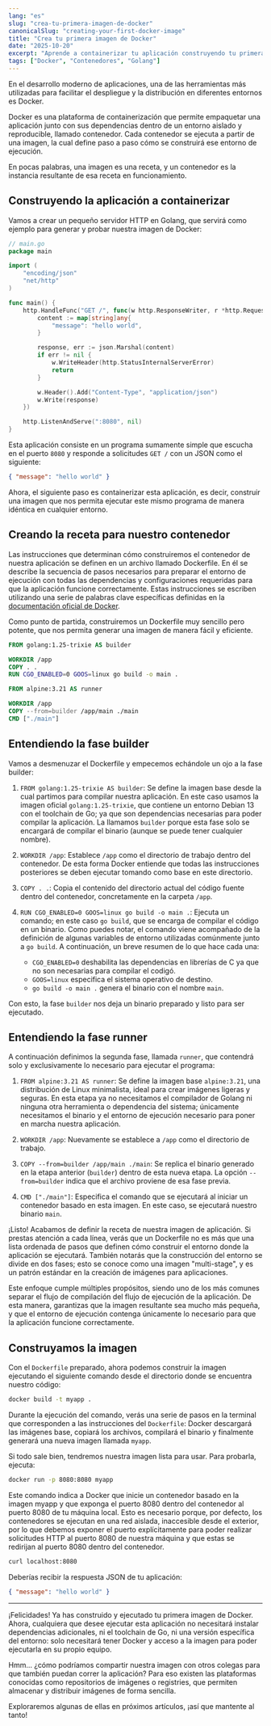 ```yaml
---
lang: "es"
slug: "crea-tu-primera-imagen-de-docker" 
canonicalSlug: "creating-your-first-docker-image" 
title: "Crea tu primera imagen de Docker" 
date: "2025-10-20"
excerpt: "Aprende a containerizar tu aplicación construyendo tu primera imagen de Docker" 
tags: ["Docker", "Contenedores", "Golang"]
---
```


En el desarrollo moderno de aplicaciones, una de las herramientas más utilizadas para facilitar el despliegue y la distribución en diferentes entornos es Docker. 

Docker es una plataforma de containerización que permite empaquetar una aplicación junto con sus dependencias dentro de un entorno aislado y reproducible, llamado contenedor. Cada contenedor se ejecuta a partir de una imagen, la cual define paso a paso cómo se construirá ese entorno de ejecución. 

En pocas palabras, una imagen es una receta, y un contenedor es la instancia resultante de esa receta en funcionamiento.

## Construyendo la aplicación a containerizar

Vamos a crear un pequeño servidor HTTP en Golang, que servirá como ejemplo para generar y probar nuestra imagen de Docker:

```go
// main.go
package main

import (
	"encoding/json"
	"net/http"
)

func main() {
	http.HandleFunc("GET /", func(w http.ResponseWriter, r *http.Request) {
		content := map[string]any{
			"message": "hello world",
		}

		response, err := json.Marshal(content)
		if err != nil {
			w.WriteHeader(http.StatusInternalServerError)
			return
		}

		w.Header().Add("Content-Type", "application/json")
		w.Write(response)
	})

	http.ListenAndServe(":8080", nil)
}
```

Esta aplicación consiste en un programa sumamente simple que escucha en el puerto `8080` y responde a solicitudes `GET /` con un JSON como el siguiente:

```json
{ "message": "hello world" }
```

Ahora, el siguiente paso es containerizar esta aplicación, es decir, construir una imagen que nos permita ejecutar este mismo programa de manera idéntica en cualquier entorno. 

## Creando la receta para nuestro contenedor

Las instrucciones que determinan cómo construiremos el contenedor de nuestra aplicación se definen en un archivo llamado Dockerfile. En él se describe la secuencia de pasos necesarios para preparar el entorno de ejecución con todas las dependencias y configuraciones requeridas para que la aplicación funcione correctamente. Estas instrucciones se escriben utilizando una serie de palabras clave específicas definidas en la [documentación oficial de Docker](https://docs.docker.com/reference/dockerfile/).

Como punto de partida, construiremos un Dockerfile muy sencillo pero potente, que nos permita generar una imagen de manera fácil y eficiente.

```Dockerfile
FROM golang:1.25-trixie AS builder

WORKDIR /app
COPY . .
RUN CGO_ENABLED=0 GOOS=linux go build -o main .

FROM alpine:3.21 AS runner

WORKDIR /app
COPY --from=builder /app/main ./main
CMD ["./main"]
```

## Entendiendo la fase builder

Vamos a desmenuzar el Dockerfile y empecemos echándole un ojo a la fase builder:

1. `FROM golang:1.25-trixie AS builder`: Se define la imagen base desde la cual partimos para compilar nuestra aplicación. En este caso usamos la imagen oficial `golang:1.25-trixie`, que contiene un entorno Debian 13 con el toolchain de Go; ya que son dependencias necesarias para poder compilar la aplicación. La llamamos `builder` porque esta fase solo se encargará de compilar el binario (aunque se puede tener cualquier nombre).

2. `WORKDIR /app`: Establece `/app` como el directorio de trabajo dentro del contenedor. De esta forma Docker entiende que todas las instrucciones posteriores se deben ejecutar tomando como base en este directorio.

3. `COPY . .`: Copia el contenido del directorio actual del código fuente dentro del contenedor, concretamente en la carpeta `/app`.

4. `RUN CGO_ENABLED=0 GOOS=linux go build -o main .`: Ejecuta un comando; en este caso `go build`, que se encarga de compilar el código en un binario. Como puedes notar, el comando viene acompañado de la definición de algunas variables de entorno utilizadas comúnmente junto a `go build`. A continuación, un breve resumen de lo que hace cada una:
	- `CGO_ENABLED=0` deshabilita las dependencias en librerías de C ya que no son necesarias para compilar el codigó.  
	- `GOOS=linux` especifica el sistema operativo de destino.  
	- `go build -o main .` genera el binario con el nombre `main`.

Con esto, la fase `builder` nos deja un binario preparado y listo para ser ejecutado.

## Entendiendo la fase runner

A continuación definimos la segunda fase, llamada `runner`, que contendrá solo y exclusivamente lo necesario para ejecutar el programa:

1. `FROM alpine:3.21 AS runner`: Se define la imagen base `alpine:3.21`, una distribución de Linux minimalista, ideal para crear imágenes ligeras y seguras. En esta etapa ya no necesitamos el compilador de Golang ni ninguna otra herramienta o dependencia del sistema; únicamente necesitamos el binario y el entorno de ejecución necesario para poner en marcha nuestra aplicación.

2. `WORKDIR /app`: Nuevamente se establece a `/app` como el directorio de trabajo.

3. `COPY --from=builder /app/main ./main`: Se replica el binario generado en la etapa anterior (`builder`) dentro de esta nueva etapa. La opción `--from=builder` indica que el archivo proviene de esa fase previa.

4. `CMD ["./main"]`: Especifica el comando que se ejecutará al iniciar un contenedor basado en esta imagen. En este caso, se ejecutará nuestro binario `main`.

¡Listo! Acabamos de definir la receta de nuestra imagen de aplicación. Si prestas atención a cada línea, verás que un Dockerfile no es más que una lista ordenada de pasos que definen cómo construir el entorno donde la aplicación se ejecutará. También notarás que la construcción del entorno se divide en dos fases; esto se conoce como una imagen "multi-stage", y es un patrón estándar en la creación de imágenes para aplicaciones.

Este enfoque cumple múltiples propósitos, siendo uno de los más comunes separar el flujo de compilación del flujo de ejecución de la aplicación. De esta manera, garantizas que la imagen resultante sea mucho más pequeña, y que el entorno de ejecución contenga únicamente lo necesario para que la aplicación funcione correctamente.

## Construyamos la imagen

Con el `Dockerfile` preparado, ahora podemos construir la imagen ejecutando el siguiente comando desde el directorio donde se encuentra nuestro código:

```sh
docker build -t myapp .
```

Durante la ejecución del comando, verás una serie de pasos en la terminal que corresponden a las instrucciones del `Dockerfile`: Docker descargará las imágenes base, copiará los archivos, compilará el binario y finalmente generará una nueva imagen llamada `myapp`.

Si todo sale bien, tendremos nuestra imagen lista para usar. Para probarla, ejecuta:

```sh
docker run -p 8080:8080 myapp
```

Este comando indica a Docker que inicie un contenedor basado en la imagen myapp y que exponga el puerto 8080 dentro del contenedor al puerto 8080 de tu máquina local. Esto es necesario porque, por defecto, los contenedores se ejecutan en una red aislada, inaccesible desde el exterior, por lo que debemos exponer el puerto explícitamente para poder realizar solicitudes HTTP al puerto 8080 de nuestra máquina y que estas se redirijan al puerto 8080 dentro del contenedor.

```sh
curl localhost:8080
```

Deberías recibir la respuesta JSON de tu aplicación:

```json
{ "message": "hello world" }
```

---

¡Felicidades! Ya has construido y ejecutado tu primera imagen de Docker. Ahora, cualquiera que desee ejecutar esta aplicación no necesitará instalar dependencias adicionales, ni el toolchain de Go, ni una versión específica del entorno: solo necesitará tener Docker y acceso a la imagen para poder ejecutarla en su propio equipo.

Hmm... ¿cómo podríamos compartir nuestra imagen con otros colegas para que también puedan correr la aplicación? Para eso existen las plataformas conocidas como repositorios de imágenes o registries, que permiten almacenar y distribuir imágenes de forma sencilla.

Exploraremos algunas de ellas en próximos artículos, ¡así que mantente al tanto!